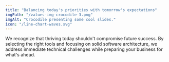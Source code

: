 ```yaml
---
title: "Balancing today's priorities with tomorrow's expectations"
imgPath: "/values-img-crocodile-3.png"
imgAlt: "Crocodile presenting some cool slides."
icon: "/line-chart-waves.svg"
---
```

We recognize that thriving today shouldn't compromise future success. By selecting the right tools and focusing on solid software architecture, we address immediate technical challenges while preparing your business for what's ahead.

